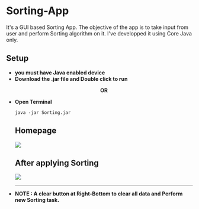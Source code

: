 # Sorting-App
It's a GUI based Sorting App. The objective of the app is to take input from user and perform Sorting algorithm on it. I've developped it using Core Java only.

## Setup
<ul>
  <li><b>you must have Java enabled device</b>
  <li><b>Download the .jar file and Double click to run</b></li>
  <p align="center"><b>OR</b></p>
  <li><b>Open Terminal</b></li>
  
  ```
  java -jar Sorting.jar
  ```
  
## Homepage
<img src="https://i.ibb.co/v1FMHTJ/Screenshot-227.png" />
  
## After applying Sorting
<img src="https://i.ibb.co/YP3cKg7/Screenshot-228.png" />

<hr>
<li><b>NOTE : A clear button at Right-Bottom to clear all data and Perform new Sorting task.</b></li>
